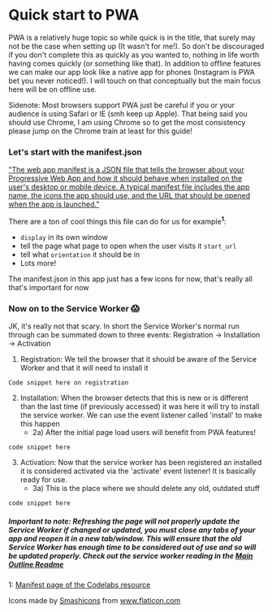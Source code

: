 # Quick start to PWA 

PWA is a relatively huge topic so while quick is in the title, that surely may not be the case when setting up (It wasn't for me!). So don't be discouraged if you don't complete this as quickly as you wanted to, nothing in life worth having comes quickly (or something like that). In addition to offline features we can make our app look like a native app for phones (Instagram is PWA bet you never noticed!). I will touch on that conceptually but the main focus here will be on offline use.

Sidenote: Most browsers support PWA just be careful if you or your audience is using Safari or IE (smh keep up Apple). That being said you should use Chrome, I am using Chrome so to get the most consistency please jump on the Chrome train at least for this guide!

### Let's start with the manifest.json

["The web app manifest is a JSON file that tells the browser about your Progressive Web App and how it should behave when installed on the user's desktop or mobile device. A typical manifest file includes the app name, the icons the app should use, and the URL that should be opened when the app is launched."](https://web.dev/add-manifest/ "The first reading in the list of sources also mentions this!")

There are a ton of cool things this file can do for us for example<sup><strong>1</strong></sup>:

- ```display``` in its own window
- tell the page what page to open when the user visits it ```start_url```
- tell what ```orientation``` it should be in
- Lots more!

The manifest.json in this app just has a few icons for now, that's really all that's important for now



### Now on to the Service Worker 😱

JK, it's really not that scary. In short the Service Worker's normal run through can be summated down to three events: Registration -> Installation -> Activation

1) Registration: We tell the browser that it should be aware of the Service Worker and that it will need to install it

```Code snippet here on registration```

2) Installation: When the browser detects that this is new or is different than the last time (if previously accessed) it was here it will try to install the service worker. We can use the event listener called 'install' to make this happen
    - 2a) After the initial page load users will benefit from PWA features! 

```code snippet here```

 3) Activation: Now that the service worker has been registered an installed it is considered activated via the 'activate' event listener! It is basically ready for use.
    - 3a) This is the place where we should delete any old, outdated stuff

```code snippet here```

##### Important to note: Refreshing the page will not properly update the Service Worker if changed or updated, you must close any tabs of your app and reopen it in a new tab/window. This will ensure that the old Service Worker has enough time to be considered out of use and so will be updated properly. Check out the service worker reading in the [Main Outline Readme](../readme.md)



1: [Manifest page of the Codelabs resource](https://codelabs.developers.google.com/codelabs/your-first-pwapp/#3 "Citing resources my English teachers would be proud")

Icons made by <a href="https://www.flaticon.com/authors/smashicons" title="Smashicons">Smashicons</a> from <a href="https://www.flaticon.com/" title="Flaticon"> www.flaticon.com</a>
